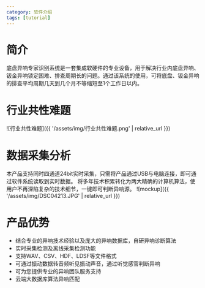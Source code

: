 ```yaml
---
category: 软件介绍
tags: [tutorial]
---
```


# 简介
底盘异响专家识别系统是一套集成软硬件的专业设备，用于解决行业内底盘异响、钣金异响锁定困难、排查周期长的问题。通过该系统的使用，可将底盘、钣金异响的排查平均周期几天到几个月不等缩短至1个工作日以内。

# 行业共性难题
![行业共性难题]({{ '/assets/img/行业共性难题.png' | relative_url }})

# 数据采集分析
本产品支持同时四通道24bit实时采集，只需将产品通过USB与电脑连接，即可通过软件系统读取到实时数据。
将多年技术积累转化为两大精确的计算机算法，使用户不再深陷复杂的技术细节，一键即可判断异响源。
![mockup]({{ '/assets/img/DSC04213.JPG' | relative_url }})

# 产品优势
- 结合专业的异响技术经验以及庞大的异响数据库，自研异响诊断算法
- 实时采集检测及离线采集检测功能
- 支持WAV、CSV、HDF、LDSF等文件格式
- 可通过振动数据转音频听见振动声音，通过听觉感官判断异响
- 可为您提供专业的异响团队服务支持
- 云端大数据库算法异响匹配
